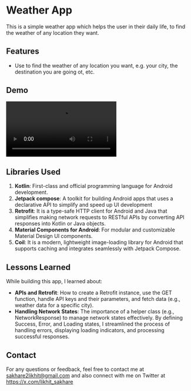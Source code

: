 # **Weather App**

This is a simple weather app which helps the user in their daily life, to find the weather of any location they want.

## **Features**

- Use to find the weather of any location you want, e.g. your city, the destination you are going ot, etc.

## **Demo**

<video src="https://github.com/user-attachments/assets/8f94c31e-e623-4a65-9f0a-76fd2109e9d2" controls="controls" style="max-width: 100%; height: auto;">
    Demo how the app works.
</video>
  
## **Libraries Used**
1. **Kotlin**: First-class and official programming language for Android development.
2. **Jetpack compose**: A toolkit for building Android apps that uses a declarative API to simplify and speed up UI development
3. **Retrofit**: It is a type-safe HTTP client for Android and Java that simplifies making network requests to RESTful APIs by converting API responses into Kotlin or Java objects.
4. **Material Components for Android**: For modular and customizable Material Design UI components.
5. **Coil**: It is a modern, lightweight image-loading library for Android that supports caching and integrates seamlessly with Jetpack Compose.

## Lessons Learned

While building this app, I learned about:

- **APIs and Retrofit**: How to create a Retrofit instance, use the GET function, handle API keys and their parameters, and fetch data (e.g., weather data for a specific city).
- **Handling Network States**: The importance of a helper class (e.g., NetworkResponse) to manage network states effectively. By defining Success, Error, and Loading states, I streamlined the process of handling errors, displaying loading indicators, and processing successful responses.

## **Contact**
For any questions or feedback, feel free to contact me at sakhare2likhit@gmail.com and also connect with me on Twitter at https://x.com/likhit_sakhare
